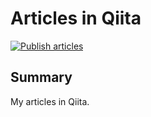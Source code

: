 # Articles in Qiita
[![Publish articles](https://github.com/Lemon73-Computing/articles-qiita/actions/workflows/publish.yml/badge.svg)](https://github.com/Lemon73-Computing/articles-qiita/actions/workflows/publish.yml)

## Summary
My articles in Qiita.
